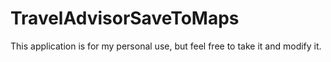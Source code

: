 # TravelAdvisorSaveToMaps
This application is for my personal use, but feel free to take it and modify it.
